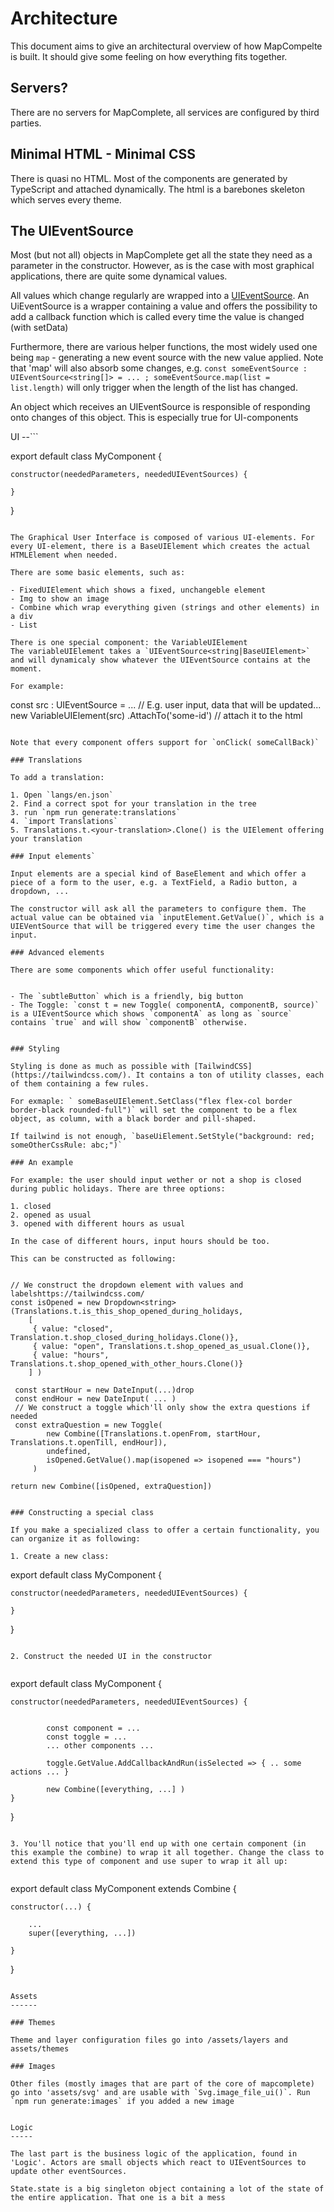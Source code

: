 Architecture
============

This document aims to give an architectural overview of how MapCompelte is built. It should give some feeling on how
everything fits together.

Servers?
--------

There are no servers for MapComplete, all services are configured by third parties.

Minimal HTML - Minimal CSS
--------------------------

There is quasi no HTML. Most of the components are generated by TypeScript and attached dynamically. The html is a
barebones skeleton which serves every theme.


The UIEventSource
-----------------

Most (but not all) objects in MapComplete get all the state they need as a parameter in the constructor. However, as is
the case with most graphical applications, there are quite some dynamical values.

All values which change regularly are wrapped into
a [UIEventSource](https://github.com/pietervdvn/MapComplete/blob/master/Logic/UIEventSource.ts). An UiEventSource is a
wrapper containing a value and offers the possibility to add a callback function which is called every time the value is
changed (with setData)

Furthermore, there are various helper functions, the most widely used one being `map` - generating a new event source
with the new value applied. Note that 'map' will also absorb some changes,
e.g. `const someEventSource : UIEventSource<string[]> = ... ; someEventSource.map(list = list.length)` will only trigger
when the length of the list has changed.

An object which receives an UIEventSource is responsible of responding onto changes of this object. This is especially
true for UI-components

UI --```

export default class MyComponent {

    constructor(neededParameters, neededUIEventSources) {
    
    }

}

```

The Graphical User Interface is composed of various UI-elements. For every UI-element, there is a BaseUIElement which creates the actual HTMLElement when needed.

There are some basic elements, such as:

- FixedUIElement which shows a fixed, unchangeble element
- Img to show an image
- Combine which wrap everything given (strings and other elements) in a div
- List

There is one special component: the VariableUIElement
The variableUIElement takes a `UIEventSource<string|BaseUIElement>` and will dynamicaly show whatever the UIEventSource contains at the moment.

For example:

```

const src : UIEventSource<string> = ... // E.g. user input, data that will be updated... new VariableUIElement(src)
.AttachTo('some-id') // attach it to the html

```

Note that every component offers support for `onClick( someCallBack)`

### Translations

To add a translation:

1. Open `langs/en.json`
2. Find a correct spot for your translation in the tree
3. run `npm run generate:translations`
4. `import Translations`
5. Translations.t.<your-translation>.Clone() is the UIElement offering your translation

### Input elements`

Input elements are a special kind of BaseElement and which offer a piece of a form to the user, e.g. a TextField, a Radio button, a dropdown, ...

The constructor will ask all the parameters to configure them. The actual value can be obtained via `inputElement.GetValue()`, which is a UIEVentSource that will be triggered every time the user changes the input.

### Advanced elements

There are some components which offer useful functionality:


- The `subtleButton` which is a friendly, big button
- The Toggle: `const t = new Toggle( componentA, componentB, source)` is a UIEventSource which shows `componentA` as long as `source` contains `true` and will show `componentB` otherwise.


### Styling

Styling is done as much as possible with [TailwindCSS](https://tailwindcss.com/). It contains a ton of utility classes, each of them containing a few rules.

For exmaple: ` someBaseUIElement.SetClass("flex flex-col border border-black rounded-full")` will set the component to be a flex object, as column, with a black border and pill-shaped.

If tailwind is not enough, `baseUiElement.SetStyle("background: red; someOtherCssRule: abc;")`

### An example

For example: the user should input wether or not a shop is closed during public holidays. There are three options:

1. closed
2. opened as usual
3. opened with different hours as usual

In the case of different hours, input hours should be too.

This can be constructed as following:


```

    // We construct the dropdown element with values and labelshttps://tailwindcss.com/
    const isOpened = new Dropdown<string>(Translations.t.is_this_shop_opened_during_holidays,
        [
         { value: "closed", Translation.t.shop_closed_during_holidays.Clone()},
         { value: "open", Translations.t.shop_opened_as_usual.Clone()},
         { value: "hours", Translations.t.shop_opened_with_other_hours.Clone()}
        ] )
        
     const startHour = new DateInput(...)drop
     const endHour = new DateInput( ... )   
     // We construct a toggle which'll only show the extra questions if needed
     const extraQuestion = new Toggle(
            new Combine([Translations.t.openFrom, startHour, Translations.t.openTill, endHour]),
            undefined,
            isOpened.GetValue().map(isopened => isopened === "hours")
         )

    return new Combine([isOpened, extraQuestion])

```

### Constructing a special class

If you make a specialized class to offer a certain functionality, you can organize it as following:

1. Create a new class:

```

export default class MyComponent {

    constructor(neededParameters, neededUIEventSources) {
    
    }

}

```

2. Construct the needed UI in the constructor


```

export default class MyComponent {

    constructor(neededParameters, neededUIEventSources) {
    
    
            const component = ...
            const toggle = ...
            ... other components ...
            
            toggle.GetValue.AddCallbackAndRun(isSelected => { .. some actions ... }
            
            new Combine([everything, ...] )
    }

}

```

3. You'll notice that you'll end up with one certain component (in this example the combine) to wrap it all together. Change the class to extend this type of component and use super to wrap it all up:


```

export default class MyComponent extends Combine {

    constructor(...) {
    
        ...
        super([everything, ...])
    
    }

}

```

Assets
------

### Themes

Theme and layer configuration files go into /assets/layers and assets/themes

### Images

Other files (mostly images that are part of the core of mapcomplete) go into 'assets/svg' and are usable with `Svg.image_file_ui()`. Run `npm run generate:images` if you added a new image


Logic
-----

The last part is the business logic of the application, found in 'Logic'. Actors are small objects which react to UIEventSources to update other eventSources.

State.state is a big singleton object containing a lot of the state of the entire application. That one is a bit a mess

